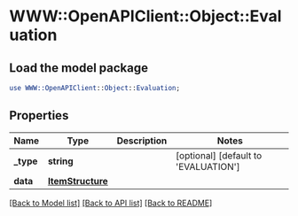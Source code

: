 # WWW::OpenAPIClient::Object::Evaluation

## Load the model package
```perl
use WWW::OpenAPIClient::Object::Evaluation;
```

## Properties
Name | Type | Description | Notes
------------ | ------------- | ------------- | -------------
**_type** | **string** |  | [optional] [default to &#39;EVALUATION&#39;]
**data** | [**ItemStructure**](ItemStructure.md) |  | 

[[Back to Model list]](../README.md#documentation-for-models) [[Back to API list]](../README.md#documentation-for-api-endpoints) [[Back to README]](../README.md)


